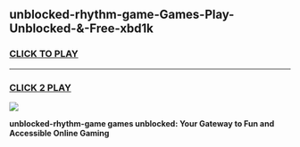 
## unblocked-rhythm-game-Games-Play-Unblocked-&-Free-xbd1k
<h3>
<a href="https://premium76.site?title=unblocked-rhythm-game&ref=24A">CLICK TO PLAY</a></h3>
<hr>

<h3>
<a href="https://premium76.site?title=unblocked-rhythm-game&ref=24A">CLICK 2 PLAY</a>
  
</h3>

<a href="https://premium76.site?title=unblocked-rhythm-game&ref=24A"><img src="https://clearcache.store/games.png"></a>


**unblocked-rhythm-game games unblocked: Your Gateway to Fun and Accessible Online Gaming**
